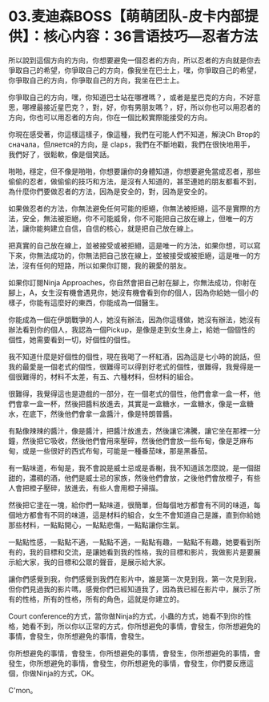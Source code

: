 # 03.麦迪森BOSS【萌萌团队-皮卡内部提供】：核心内容：36言语技巧—忍者方法

所以說到這個方向的方向，你想要避免一個忍者的方向，所以忍者的方向就是你去爭取自己的希望，你爭取自己的方向，像我坐在巴士上，嘿，你爭取自己的希望，你爭取自己的方向，你爭取自己的方向，我坐在巴士上。

你爭取自己的方向，嘿，你知道巴士站在哪裡嗎？，或者是星巴克的方向，不好意思，哪裡最接近星巴克？，對，好，你有男朋友嗎？，好，所以你也可以用忍者的方向，你也可以用忍者的方向，你在一個比較實際能接受的方向。

你現在感受著，你這樣這樣子，像這種，我們在可能人們不知道，解決Ch Втор的 сначала，但ляется的方向，是 claps，我們在不斷地戳，我們在很快地用手，我們好了，很鬆軟，像是個笑話。

啪啪，穩定，但不像是啪啪，你想要讓你的身體知道，你想要避免當成忍者，那些偷偷的忍者，做偷偷的技巧和方法，是沒有人知道的，甚至連她的朋友都看不到，為什麼你們要做忍者的方法，因為是安全的，對，因為是安全的。

如果做忍者的方法，你無法避免任何可能的拒絕，你無法被拒絕，這不是實際的方法，安全，無法被拒絕，你不可能威脅，你不可能把自己放在線上，但唯一的方法，讓你能夠建立自信，自信的核心，就是把自己放在線上。

把真實的自己放在線上，並被接受或被拒絕，這是唯一的方法，如果你想，可以寫下來，你無法成功的，你無法把自己放在線上，並被接受或被拒絕，這是唯一的方法，沒有任何的短路，所以如果你訂閱，我的親愛的朋友。

如果你訂閱Ninja Approaches，你自然會把自己射在腳上，你無法成功，你射在腳上，A，女生沒有機會遇見你，她沒有機會看到你的個人，因為你給她一個小的樣子，你能有這麼好的東西，你能成為一個醫生。

你能成為一個在伊朗戰爭的人，她沒有辦法，因為你這樣做，她沒有辦法，她沒有辦法看到你的個人，我認為一個Pickup，是像是走到女生身上，給她一個個性的個性，她需要看到一切，好個性的個性。

我不知道什麼是好個性的個性，現在我喝了一杯紅酒，因為這是七小時的說話，但我的最愛是一個老式的個性，很難得可以得到好老式的個性，很難得，我覺得是一個很難得的，材料不太差，有五、六種材料，但材料的組合。

很難得，我覺得這也是遊戲的一部分，在一個老式的個性，他們會拿一盒一杯，他們會拿一盒一杯，然後把醬料放進去，其實是一盒糖水，一盒糖水，像是一盒糖水，在底下，然後他們會拿一盒醬汁，像是特朗普醬。

有點像辣辣的醬汁，像是醬汁，把醬汁放進去，然後讓它沸騰，讓它坐在那裡一分鐘，然後把它吸收，然後他們會用來壓碎，然後他們會放一些布甸，像是芝麻布甸，或是一些很好的西式布甸，可能是一種番茄味，那是黑番茄。

有一點味道，布甸是，我不會說是威士忌或是香榭，我不知道該怎麼說，是一個甜甜的，濃稠的酒，他們是威士忌的家族，然後他們會放，之後他們會放橙子，有些人會把橙子壓碎，放進去，有些人會用橙子掃描。

然後把它塗在一塊，給你們一點味道，很簡單，但每個地方都會有不同的味道，每個地方都會有不同的味道，這是材料的組合，女生不會知道自己是誰，直到你給她那些材料，一點點開心，一點點悲傷，一點點讓你生氣。

一點點性感，一點點不適，一點點不適，一點點有趣，一點點不有趣，她要看到所有的，我的目標和交流，是讓她看到我的性格，我的目標和影片，我做影片是要展示給大家，我的目標和公眾的聲音，是展示給大家。

讓你們感覺到我，你們感覺到我們在影片中，誰是第一次見到我，第一次見到我，但你們見過我的影片嗎，感覺你們已經知道我了，因為我已經在影片中，展示了所有的性格，所有的性格，所有的角色，這就是你建立的。

Court conference的方式，當你做Ninja的方式，小蟲的方式，她看不到你的性格，她看不到，所以你以正常的方式，你所想避免的事情，會發生，你所想避免的事情，會發生，你所想避免的事情，會發生。

你所想避免的事情，會發生，你所想避免的事情，會發生，你所想避免的事情，會發生，你所想避免的事情，會發生，你所想避免的事情，會發生，你們要反應這個，你做Ninja的方式，OK。

C'mon。